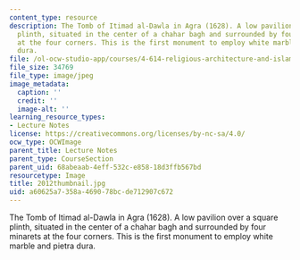```yaml
---
content_type: resource
description: The Tomb of Itimad al-Dawla in Agra (1628). A low pavilion over a square
  plinth, situated in the center of a chahar bagh and surrounded by four minarets
  at the four corners. This is the first monument to employ white marble and pietra
  dura.
file: /ol-ocw-studio-app/courses/4-614-religious-architecture-and-islamic-cultures-fall-2002/a60625a7358a469078bcde712907c672_2012thumbnail.jpg
file_size: 34769
file_type: image/jpeg
image_metadata:
  caption: ''
  credit: ''
  image-alt: ''
learning_resource_types:
- Lecture Notes
license: https://creativecommons.org/licenses/by-nc-sa/4.0/
ocw_type: OCWImage
parent_title: Lecture Notes
parent_type: CourseSection
parent_uid: 68abeaab-4eff-532c-e858-18d3ffb567bd
resourcetype: Image
title: 2012thumbnail.jpg
uid: a60625a7-358a-4690-78bc-de712907c672
---
```

The Tomb of Itimad al-Dawla in Agra (1628). A low pavilion over a square plinth, situated in the center of a chahar bagh and surrounded by four minarets at the four corners. This is the first monument to employ white marble and pietra dura.